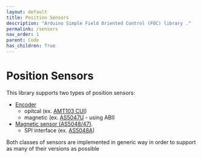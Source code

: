 ```yaml
---
layout: default
title: Position Sensors
description: "Arduino Simple Field Oriented Control (FOC) library ."
permalink: /sensors
nav_order: 1
parent: Code
has_children: True
---
```


# Position Sensors 
This library supports two types of position sensors: 
- [Encoder](encoder)    
    - opitcal (ex. [AMT103 CUI](https://www.mouser.fr/ProductDetail/CUI-Devices/AMT103-V?qs=%2Fha2pyFaduiAsBlScvLoAWHUnKz39jAIpNPVt58AQ0PVb84dpbt53g%3D%3D))
    - magnetic (ex. [AS5047U](https://www.mouser.fr/ProductDetail/ams/AS5X47U-TS_EK_AB?qs=sGAEpiMZZMve4%2FbfQkoj%252BBDLPCj82ZLyYIPEtADg0FE%3D) - using ABI)
- [Magnetic sensor (AS5048/47)](magnetic_sensor).
    - SPI interface (ex. [AS5048A](https://www.ebay.com/itm/AS5048-Magnetic-Encoder-PWM-SPI-Interface-14-Bit-Precision-For-Brushless-Motor/153636871434?hash=item23c5789d0a:g:oOMAAOSwd-5ddaWQ))

Both classes of sensors are implemented in generic way in order to support as many of their versions as possible